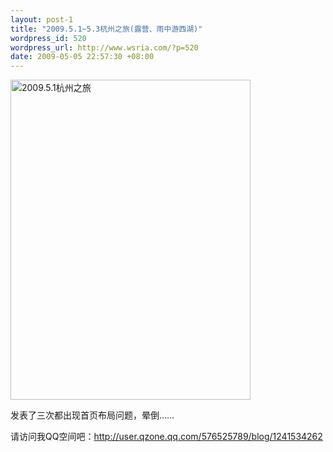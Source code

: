 ```yaml
--- 
layout: post-1
title: "2009.5.1~5.3杭州之旅(露营、雨中游西湖)"
wordpress_id: 520
wordpress_url: http://www.wsria.com/?p=520
date: 2009-05-05 22:57:30 +08:00
---
```

<a href="http://lh4.ggpht.com/_wEOi-oqPSNE/Sf-Wt72R4cI/AAAAAAAADus/6726CGxMrGk/s512/%E6%88%91%E5%9C%A8%E6%B2%B3%E5%9D%8A%E8%A1%97%E7%9A%84%E5%BF%A0%E4%B9%89%E4%BA%AD.jpg"><img title="驴友在杭州" src="http://lh4.ggpht.com/_wEOi-oqPSNE/Sf-Wt72R4cI/AAAAAAAADus/6726CGxMrGk/s512/%E6%88%91%E5%9C%A8%E6%B2%B3%E5%9D%8A%E8%A1%97%E7%9A%84%E5%BF%A0%E4%B9%89%E4%BA%AD.jpg" alt="2009.5.1杭州之旅" width="384" height="512" /></a>

发表了三次都出现首页布局问题，晕倒……

请访问我QQ空间吧：<a title="看看这个驴去杭州玩的怎么样" href="http://user.qzone.qq.com/576525789/blog/1241534262" target="_blank">http://user.qzone.qq.com/576525789/blog/1241534262</a>
